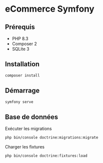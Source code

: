 # eCommerce Symfony

## Prérequis
- PHP 8.3
- Composer 2
- SQLite 3

## Installation
```bash
composer install
```

## Démarrage
```bash
symfony serve
```

## Base de données
Exécuter les migrations
```bash
php bin/console doctrine:migrations:migrate
```

Charger les fixtures 
```bash
php bin/console doctrine:fixtures:load
```